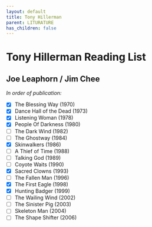 ```yaml
---
layout: default
title: Tony Hillerman
parent: LITURATURE
has_children: false
---
```

# Tony Hillerman Reading List

## Joe Leaphorn / Jim Chee
*In order of publication:*  
- [X] The Blessing Way (1970)  
- [X] Dance Hall of the Dead (1973)  
- [X] Listening Woman (1978)  
- [X] People Of Darkness (1980)  
- [ ] The Dark Wind (1982)  
- [ ] The Ghostway (1984)  
- [X] Skinwalkers (1986)  
- [ ] A Thief of Time (1988)  
- [ ] Talking God (1989)  
- [ ] Coyote Waits (1990)  
- [X] Sacred Clowns (1993)  
- [ ] The Fallen Man (1996)  
- [X] The First Eagle (1998)  
- [X] Hunting Badger (1999)  
- [ ] The Wailing Wind (2002)  
- [ ] The Sinister Pig (2003)  
- [ ] Skeleton Man (2004)  
- [ ] The Shape Shifter (2006)  